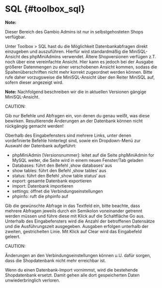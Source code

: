 # SQL {#toolbox_sql}

**Note:**

Dieser Bereich des Gambio Admins ist nur in selbstgehosteten Shops verfügbar.

Unter Toolbox \> SQL hast du die Möglichkeit Datenbankabfragen direkt einzugeben und auszuführen. Hierfür wird standardmäßig die MiniSQL-Ansicht des phpMiniAdmins verwendet. Ältere Shopversionen verfügen z.T. noch über eine vereinfachte Ansicht. Hier kann es jedoch bei der Ausgabe größerer Datenmengen zu einer verschobenen Ansicht kommen, sodass die Spaltenüberschriften nicht mehr korrekt zugeordnet werden können. Bitte rufe daher vorzugsweise die MiniSQL-Ansicht über den Reiter MiniSQL auf, sofern dieser angezeigt wird.

**Note:** Nachfolgend beschreiben wir die in aktuellen Versionen gängige MiniSQL-Ansicht.

CAUTION:

Gib nur Befehle und Abfragen ein, von denen du genau weißt, was diese bewirken. Resultierende Änderungen an der Datenbank können nicht rückgängig gemacht werden!

Oberhalb des Eingabefensters sind mehrere Links, unter denen vordefinierte Befehle hinterlegt sind, sowie ein Dropdown-Menü zur Auswahl der Datenbank aufgeführt:

-   phpMiniAdmin \[Versionsnummer\]: leitet auf die Seite phpMiniAdmin for MySQL weiter, die Seite wird in einem neuen Fenster/Tab geladen
-   Databases: führt den Befehl ‚show databases‘ aus
-   show tables: führt den Befehl ‚show tables‘ aus
-   status: führt den Befehl ‚show table status‘ aus
-   export: gesamte Datenbank exportieren
-   import: Datenbank importieren
-   settings: öffnet die Verbindungseinstellungen
-   phpinfo: ruft die phpinfo auf

Gib die gewünschte Abfrage in das Textfeld ein, bitte beachte, dass mehrere Abfragen jeweils durch ein Semikolon voneinander getrennt werden müssen und führe diese mit Klick auf die Schaltfläche Go aus. Unterhalb des Eingabefensters wird die Anzahl der betroffenen Datensätze und die Ausführungszeit ausgegeben. Ausgaben erfolgen unterhalb der zweiten, gestrichelten Linie. Mit Klick auf Clear wird das Eingabefeld geleert.

CAUTION:

Änderungen an den Verbindungseinstellungen können u.U. dafür sorgen, dass die Shopdatenbank nicht mehr erreichbar ist.

Wenn du einen Datenbank-Import vornimmst, wird die bestehende Shopdatenbank ersetzt. Damit gehen alle dort gespeicherten Daten unwiederbringlich verloren.



